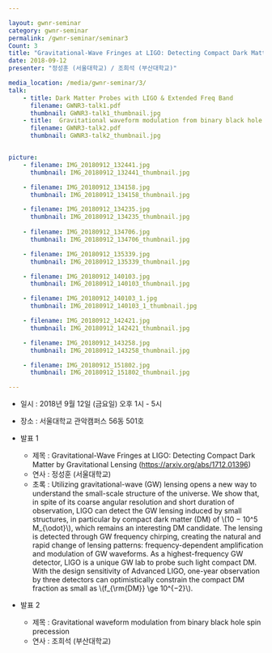 ```yaml
---

layout: gwnr-seminar
category: gwnr-seminar
permalink: /gwnr-seminar/seminar3
Count: 3
title: "Gravitational-Wave Fringes at LIGO: Detecting Compact Dark Matter by Gravitational Lensing (https://arxiv.org/abs/1712.01396) / Gravitational waveform modulation from binary black hole spin precession"
date: 2018-09-12
presenter: "정성훈 (서울대학교) / 조희석 (부산대학교)"

media_location: /media/gwnr-seminar/3/
talk: 
    - title: Dark Matter Probes with LIGO & Extended Freq Band
      filename: GWNR3-talk1.pdf
      thumbnail: GWNR3-talk1_thumbnail.jpg
    - title:  Gravitational waveform modulation from binary black hole spin precession
      filename: GWNR3-talk2.pdf
      thumbnail: GWNR3-talk2_thumbnail.jpg


picture:
    - filename: IMG_20180912_132441.jpg
      thumbnail: IMG_20180912_132441_thumbnail.jpg

    - filename: IMG_20180912_134158.jpg
      thumbnail: IMG_20180912_134158_thumbnail.jpg

    - filename: IMG_20180912_134235.jpg
      thumbnail: IMG_20180912_134235_thumbnail.jpg
      
    - filename: IMG_20180912_134706.jpg
      thumbnail: IMG_20180912_134706_thumbnail.jpg

    - filename: IMG_20180912_135339.jpg
      thumbnail: IMG_20180912_135339_thumbnail.jpg

    - filename: IMG_20180912_140103.jpg
      thumbnail: IMG_20180912_140103_thumbnail.jpg

    - filename: IMG_20180912_140103_1.jpg
      thumbnail: IMG_20180912_140103_1_thumbnail.jpg

    - filename: IMG_20180912_142421.jpg
      thumbnail: IMG_20180912_142421_thumbnail.jpg

    - filename: IMG_20180912_143258.jpg
      thumbnail: IMG_20180912_143258_thumbnail.jpg

    - filename: IMG_20180912_151802.jpg
      thumbnail: IMG_20180912_151802_thumbnail.jpg

---
```


* 일시 : 2018년 9월 12일 (금요일) 오후 1시 - 5시

* 장소 : 서울대학교 관악캠퍼스 56동 501호

* 발표 1
  * 제목 : Gravitational-Wave Fringes at LIGO: Detecting Compact Dark Matter by Gravitational Lensing (https://arxiv.org/abs/1712.01396)
  * 연사 : 정성훈 (서울대학교)
  * 초록 : Utilizing gravitational-wave (GW) lensing opens a new way to understand the small-scale structure of the universe. We show that, in spite of its coarse angular resolution and short duration of observation, LIGO can detect the GW lensing induced by small structures, in particular by compact dark matter (DM) of \\(10 − 10^5 M_{\odot}\\), which remains an interesting DM candidate. The lensing is detected through GW frequency chirping, creating the natural and rapid change of lensing patterns: frequency-dependent amplification and modulation of GW waveforms. As a highest-frequency GW detector, LIGO is a unique GW lab to probe such light compact DM. With the design sensitivity of Advanced LIGO, one-year observation by three detectors can optimistically constrain the compact DM fraction as small as \\(f_{\rm{DM}} \ge 10^{−2}\\).


* 발표 2
  * 제목 : Gravitational waveform modulation from binary black hole spin precession
  * 연사 : 조희석 (부산대학교)

